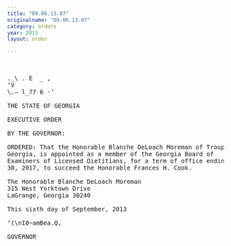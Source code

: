 ```yaml
---
title: "09.06.13.07"
originalname: "09.06.13.07"
category: orders
year: 2013
layout: order

---
```

<pre>
 

._\ . E  _ ,
‘V 
\.— l_77 6 -‘

THE STATE OF GEORGIA

EXECUTIVE ORDER

BY THE GOVERNOR:

ORDERED: That the Honorable Blanche DeLoach Moreman of Troup County,
Georgia, is appointed as a member of the Georgia Board of
Examiners of Licensed Dietitians, for a term of office ending June
30, 2017, to succeed the Honorable Frances H. Cook.

The Honorable Blanche DeLoach Moreman
315 West Yorktown Drive
LaGrange, Georgia 30240

This sixth day of September, 2013

‘(\nI0~amBea.Q,

GOVERNOR

</pre>
